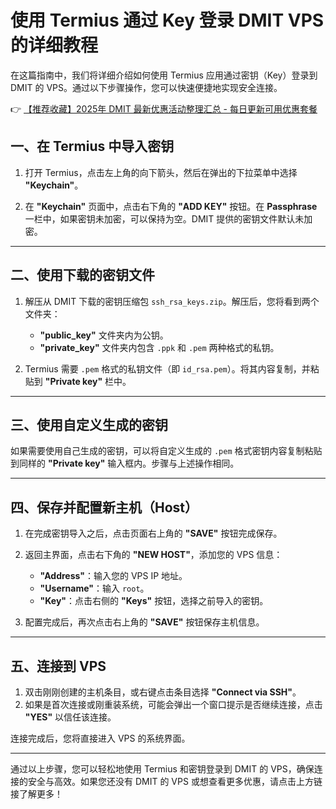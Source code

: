 # 使用 Termius 通过 Key 登录 DMIT VPS 的详细教程

在这篇指南中，我们将详细介绍如何使用 Termius 应用通过密钥（Key）登录到 DMIT 的 VPS。通过以下步骤操作，您可以快速便捷地实现安全连接。

👉 [【推荐收藏】2025年 DMIT 最新优惠活动整理汇总 - 每日更新可用优惠套餐](https://bit.ly/dmit_coupon)

## 一、在 Termius 中导入密钥

1. 打开 Termius，点击左上角的向下箭头，然后在弹出的下拉菜单中选择 **"Keychain"**。

2. 在 **"Keychain"** 页面中，点击右下角的 **"ADD KEY"** 按钮。在 **Passphrase** 一栏中，如果密钥未加密，可以保持为空。DMIT 提供的密钥文件默认未加密。

---

## 二、使用下载的密钥文件

1. 解压从 DMIT 下载的密钥压缩包 `ssh_rsa_keys.zip`。解压后，您将看到两个文件夹：
   - **"public_key"** 文件夹内为公钥。
   - **"private_key"** 文件夹内包含 `.ppk` 和 `.pem` 两种格式的私钥。

2. Termius 需要 `.pem` 格式的私钥文件（即 `id_rsa.pem`）。将其内容复制，并粘贴到 **"Private key"** 栏中。

---

## 三、使用自定义生成的密钥

如果需要使用自己生成的密钥，可以将自定义生成的 `.pem` 格式密钥内容复制粘贴到同样的 **"Private key"** 输入框内。步骤与上述操作相同。

---

## 四、保存并配置新主机（Host）

1. 在完成密钥导入之后，点击页面右上角的 **"SAVE"** 按钮完成保存。
2. 返回主界面，点击右下角的 **"NEW HOST"**，添加您的 VPS 信息：
   - **"Address"**：输入您的 VPS IP 地址。
   - **"Username"**：输入 `root`。
   - **"Key"**：点击右侧的 **"Keys"** 按钮，选择之前导入的密钥。

3. 配置完成后，再次点击右上角的 **"SAVE"** 按钮保存主机信息。

---

## 五、连接到 VPS

1. 双击刚刚创建的主机条目，或右键点击条目选择 **"Connect via SSH"**。
2. 如果是首次连接或刚重装系统，可能会弹出一个窗口提示是否继续连接，点击 **"YES"** 以信任该连接。

连接完成后，您将直接进入 VPS 的系统界面。

---

通过以上步骤，您可以轻松地使用 Termius 和密钥登录到 DMIT 的 VPS，确保连接的安全与高效。如果您还没有 DMIT 的 VPS 或想查看更多优惠，请点击上方链接了解更多！